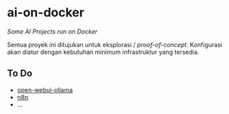 # ai-on-docker

_Some AI Projects run on Docker_

Semua proyek ini ditujukan untuk eksplorasi / _proof-of-concept_.
Konfigurasi akan diatur dengan kebutuhan minimum infrastruktur yang
tersedia.

## To Do

* [open-webui-ollama](open-webui-ollama/README.md)
* [n8n](n8n/README.md)
* ... 
